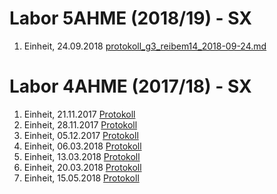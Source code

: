  # Labor 5AHME (2018/19) - SX   
 1. Einheit, 24.09.2018 [protokoll_g3_reibem14_2018-09-24.md](/reibem14/protokoll_g3_reibem14_2018-09-24.md)  
 
     
     
       
        
        
        
 # Labor 4AHME (2017/18) - SX

 1. Einheit, 21.11.2017  [Protokoll](/reibem14/README_17_11_21.md)
 2. Einheit, 28.11.2017  [Protokoll](/reibem14/README_17_11_28.md)
 3. Einheit, 05.12.2017  [Protokoll](/reibem14/README_17_12_05.md)
 4. Einheit, 06.03.2018  [Protokoll](/reibem14/README_06_03_2018.md)  
 5. Einheit, 13.03.2018  [Protokoll](/reibem14/README_13_03_2018.md)  
 6. Einheit, 20.03.2018  [Protokoll](/reibem14/README_20_03_2018.md)    
 7. Einheit, 15.05.2018  [Protokoll](/reibem14/README_15_05_2018.md)
 
